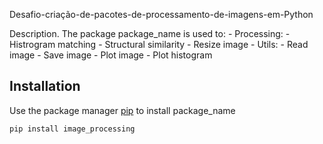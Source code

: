 Desafio-criação-de-pacotes-de-processamento-de-imagens-em-Python


Description. 
The package package_name is used to:
	- Processing:
		- Histrogram matching
		- Structural similarity
		- Resize image
	- Utils:
		- Read image
		- Save image
		- Plot image
		- Plot histogram

## Installation

Use the package manager [pip](https://pip.pypa.io/en/stable/) to install package_name

```bash
pip install image_processing
```
